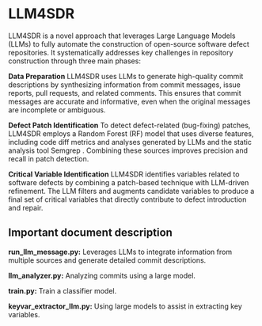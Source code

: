 # LLM4SDR
LLM4SDR is a novel approach that leverages Large Language Models (LLMs) to fully automate the construction of open-source software defect repositories. It systematically addresses key challenges in repository construction through three main phases:

**Data Preparation**
LLM4SDR uses LLMs to generate high-quality commit descriptions by synthesizing information from commit messages, issue reports, pull requests, and related comments. This ensures that commit messages are accurate and informative, even when the original messages are incomplete or ambiguous.

**Defect Patch Identification**
To detect defect-related (bug-fixing) patches, LLM4SDR employs a Random Forest (RF) model that uses diverse features, including code diff metrics and analyses generated by LLMs and the static analysis tool Semgrep
. Combining these sources improves precision and recall in patch detection.

**Critical Variable Identification**
LLM4SDR identifies variables related to software defects by combining a patch-based technique with LLM-driven refinement. The LLM filters and augments candidate variables to produce a final set of critical variables that directly contribute to defect introduction and repair.


## Important document description
**run_llm_message.py:** Leverages LLMs to integrate information from multiple sources and generate detailed commit descriptions.

**llm_analyzer.py:** Analyzing commits using a large model.

**train.py:** Train a classifier model.

**keyvar_extractor_llm.py:** Using large models to assist in extracting key variables.

